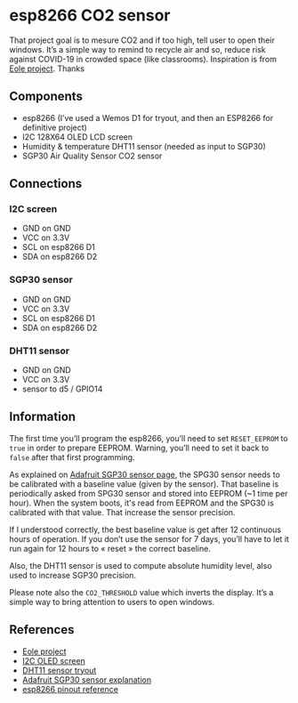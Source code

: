 # esp8266 CO2 sensor

That project goal is to mesure CO2 and if too high, tell user to open their windows. 
It’s a simple way to remind to recycle air and so, reduce risk against COVID-19 in crowded space (like classrooms). 
Inspiration is from [Eole project](http://lafabrique.centralesupelec.fr/projetco2/). Thanks


## Components

 * esp8266 (I’ve used a Wemos D1 for tryout, and then an ESP8266 for definitive project)
 * I2C 128X64 OLED LCD screen
 * Humidity & temperature DHT11 sensor (needed as input to SGP30)
 * SGP30 Air Quality Sensor CO2 sensor

## Connections

### I2C screen

 * GND on GND
 * VCC on 3.3V
 * SCL on esp8266 D1
 * SDA on esp8266 D2

### SGP30 sensor

 * GND on GND
 * VCC on 3.3V
 * SCL on esp8266 D1
 * SDA on esp8266 D2

### DHT11 sensor

 * GND on GND
 * VCC on 3.3V
 * sensor to d5 / GPIO14

## Information

The first time you’ll program the esp8266, you’ll need to set `RESET_EEPROM` to `true` in order to prepare EEPROM. Warning, you’ll need to set it back to `false` after that first programming.

As explained on  [Adafruit SGP30 sensor page](https://learn.adafruit.com/adafruit-sgp30-gas-tvoc-eco2-mox-sensor/arduino-code), the SPG30 sensor needs to be calibrated with a baseline value (given by the sensor). 
That baseline is periodically asked from SPG30 sensor and stored into EEPROM (~1 time per hour). 
When the system boots, it's read from EEPROM and the SPG30 is calibrated with that value. That increase the sensor precision.

If I understood correctly, the best baseline value is get after 12 continuous hours of operation. If you don’t use the sensor for 7 days, you’ll have to let it run again for 12 hours to « reset » the correct baseline.

Also, the DHT11 sensor is used to compute absolute humidity level, also used to increase SGP30 precision.

Please note also the `CO2_THRESHOLD` value which inverts the display.
It’s a simple way to bring attention to users to open windows.

## References

  * [Eole project](http://lafabrique.centralesupelec.fr/projetco2/)
  * [I2C OLED screen](https://randomnerdtutorials.com/esp8266-0-96-inch-oled-display-with-arduino-ide/)
  * [DHT11 sensor tryout](https://hackaday.io/project/175689/log/185783-humidity-temperature-module)
  * [Adafruit SGP30 sensor explanation](https://learn.adafruit.com/adafruit-sgp30-gas-tvoc-eco2-mox-sensor/arduino-code)
  * [esp8266 pinout reference](https://randomnerdtutorials.com/esp8266-pinout-reference-gpios/)
